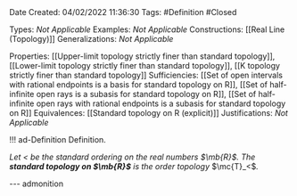 <br />
<br />

Date Created: 04/02/2022 11:36:30
Tags: #Definition #Closed  

Types: _Not Applicable_
Examples: _Not Applicable_
Constructions: [[Real Line (Topology)]]
Generalizations: _Not Applicable_

Properties: [[Upper-limit topology strictly finer than standard topology]], [[Lower-limit topology strictly finer than standard topology]], [[K topology strictly finer than standard topology]]
Sufficiencies: [[Set of open intervals with rational endpoints is a basis for standard topology on R]], [[Set of half-infinite open rays is a subasis for standard topology on R]], [[Set of half-infinite open rays with rational endpoints is a subasis for standard topology on R]]
Equivalences: [[Standard topology on R (explicit)]]
Justifications: _Not Applicable_

!!! ad-Definition Definition.

_Let $<$ be the standard ordering on the real numbers $\mb{R}$. The **standard topology on $\mb{R}$** is the order topology_ $\mc{T}_<$_._

--- admonition
